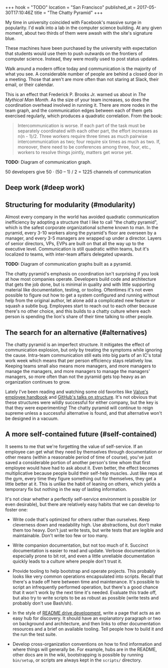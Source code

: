 +++
hook = "TODO"
location = "San Francisco"
published_at = 2017-05-30T17:10:46Z
title = "The Chatty Pyramid"
+++

My time in university coincided with Facebook's massive
surge in popularity. I'd walk into a lab in the computer
science building. At any given moment, about two thirds of
them were awash with the site's signature blue.

These machines have been purchased by the university with
expectation that students would use them to push outwards
on the frontiers of computer science. Instead, they were
mostly used to post status updates.

Walk around a modern office today and communication is the
majority of what you see. A considerable number of people
are behind a closed door in a meeting. Those that aren't
are more often than not staring at Slack, their email, or
their calendar.

This is an effect that Frederick P. Brooks Jr. warned us
about in _The Mythical Man Month_. As the size of your team
increases, so does the coordination overhead involved in
running it. There are more nodes in the team graph, and the
communication edges between each of them gets exercised
regularly, which produces a quadratic correlation. From the
book:

> Intercommunication is worse. If each part of the task
> must be separately coordinated with each other part, the
> effort increases as n(n - 1)/2. Three workers require
> three times as much pairwise intercommunication as two;
> four require six times as much as two. If, moreover,
> there need to be conferences among three, four, etc.,
> workers to resolve things jointly, matters get worse yet.

**TODO:** Diagram of communication graph.

50 developers give 50 · (50 – 1) / 2 = 1225 channels of communication

## Deep work (#deep work)

## Structuring for modularity (#modularity)

Almost every company in the world has avoided quadratic
communication inefficiency by adopting a structure that I
like to call "the chatty pyramid", which is the safest
corporate organizational scheme known to man. In the
pyramid, every 3-10 workers along the pyramid's floor are
overseen by a manager, and every 3-5 managers are wrapped
up under a director. Layers of senior directors, VPs, EVPs
are built on that all the way up to the executive level.
Communication is still quadratic within teams, but it's
localized _to_ teams, with inter-team affairs delegated
upwards.

**TODO:** Diagram of communication graphs built as a
pyramid.

The chatty pyramid's emphasis on coordination isn't
surprising if you look at how most companies operate.
Developers build code and architecture that gets the job
done, but is minimal in quality and with little supporting
material like documentation, testing, or tooling.
Oftentimes it's not even possible to figure out how to get
a system configured and running without help from the
original author, let alone add a complicated new feature or
squash a subtle bug. Employees start to reach out to each
other because there's no other choice, and this builds to a
chatty culture where each person is spending the lion's
share of their time talking to other people.

## The search for an alternative (#alternatives)

The chatty pyramid is an imperfect structure. It mitigates
the effect of communication explosion, but only by treating
the symptoms while ignoring the cause. Intra-team
communication still eats into big parts of an IC's total
work week which means that per person efficiency stays
relatively low. Keeping teams small also means more
managers, and more managers to manage the managers, and
more managers to manage the managers' managers, so more
often than not the pyramid gets top heavy as an
organization continues to grow.

Lately I've been reading and watching some old favorites
like [Valve's employee handbook][valve] and [GitHub's talks
on structure][github]. It's not obvious that these
structures were wildly successful for either company, but
the key is that they were experimenting! The chatty pyramid
will continue to reign supreme unless a successful
alternative is found, and that alternative won't be
designed in a vacuum.

## A more self-contained future (#self-contained)

It seems to me that we're forgetting the value of
self-service. If an employee can get what they need by
themselves through documentation or other means (within a
reasonable period of time of course), you've just saved a
considerable portion of another person's time whom that
first employee would have had to ask about it. Even better,
the effect becomes multiplicative because people build
their self-help muscles. Just like reps at the gym, every
time they figure something out for themselves, they get a
little better at it. This is unlike the habit of leaning on
others, which yields a temporary fix but nothing in the way
of lasting information.

It's not clear whether a perfectly self-service environment
is possible (or even desirable), but there are relatively
easy habits that we can develop to foster one:

* Write code that's optimized for others rather than
  ourselves. Keep cleverness down and readability high. Use
  abstractions, but don't make them too heavy. Don't just
  write tests, but write tests that are legible and
  maintainable. Don't write too few or too many.

* Write companion documentation, but not too much of it.
  Succinct documentation is easier to read and update.
  Verbose documentation is especially prone to bit rot, and
  even a little unreliable documentation quickly leads to a
  culture where people don't trust it.

* Provide tooling to help bootstrap and operate projects.
  This probably looks like very common operations
  encapsulated into scripts. Recall that there's a trade
  off here between time and maintenance. It's possible to
  script an infrequently performed operation, but there's a
  good chance that it won't work by the next time it's
  needed. Evaluate this trade off, but also try to write
  scripts to be as robust as possible (write tests and
  probably don't use Bash/sh).

* In the style of [README drive development][readme], write
  a page that acts as an easy hub for discovery. It should
  have an explanatory paragraph or two on background and
  architecture, and then links to other documentation
  resources and a brief on available tooling. Tell people
  how to build it and the run the test suite.

* Develop cross-organization conventions on how to find
  information and where things will generally be. For
  example, hubs are in the README, other docs are in the
  wiki, bootstrapping is possible by running `bin/setup`,
  or scripts are always kept in the `scripts/` directory.

[github]: https://example.com
[readme]: https://exmaple.com
[valve]: https://example.com
